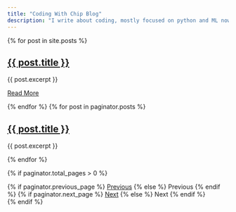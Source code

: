 ```yaml
---
title: "Coding With Chip Blog"
description: "I write about coding, mostly focused on python and ML nowadays. A blog by Ciprian Turcu"
---
```


{% for post in site.posts %}

<h2><a href="{{ post.url | relative_url }}">{{ post.title }}</a></h2>
{{ post.excerpt }}
<p><a href="{{ post.url | relative_url }}">Read More</a></p>
{% endfor %}
{% for post in paginator.posts %}
  <h2><a href="{{ post.url }}">{{ post.title }}</a></h2>
  <p>{{ post.excerpt }}</p>
{% endfor %}

{% if paginator.total_pages > 0 %}

  <div class="pagination">
    {% if paginator.previous_page %}
      <a href="{{ paginator.previous_page_path }}">Previous</a>
    {% else %}
      <span>Previous</span>
    {% endif %}
    {% if paginator.next_page %}
      <a href="{{ paginator.next_page_path }}">Next</a>
    {% else %}
      <span>Next</span>
    {% endif %}
  </div>
{% endif %}
